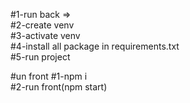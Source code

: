 #1-run back =>  
#2-create venv  
#3-activate venv    
#4-install all package in requirements.txt  
#5-run project  
      

#un front 
#1-npm i  
#2-run front(npm start) 

